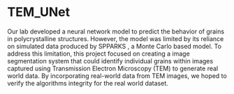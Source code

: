 # TEM_UNet
Our lab developed a neural network model to predict the behavior of grains in polycrystalline structures. However, the model was limited by its reliance on simulated data produced by SPPARKS , a Monte Carlo based model.
To address this limitation, this project focused on creating a image segmentation system that could identify individual grains within images captured using Transmission Electron Microscopy (TEM) to generate real world data. By incorporating real-world data from TEM images, we hoped to verify the algorithms integrity for the real world dataset. 
